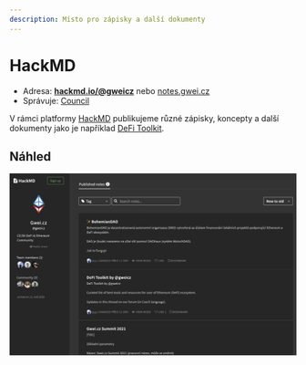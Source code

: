 ```yaml
---
description: Místo pro zápisky a další dokumenty
---
```


# HackMD

* Adresa: [**hackmd.io/@gweicz**](https://hackmd.io/@gweicz) nebo [notes.gwei.cz](https://notes.gwei.cz)
* Správuje: [Council](/komunita/council)

V rámci platformy [HackMD](https://hackmd.io/) publikujeme různé zápisky, koncepty a další dokumenty jako je například [DeFi Toolkit](https://hackmd.io/@gweicz/defi-toolkit).

## Náhled

![Na&#x161;e z&#xE1;pisky na HackMD](../.gitbook/assets/hackmd-screenshot.png)





